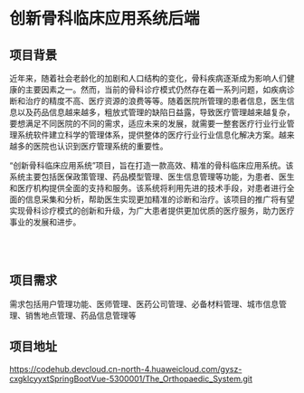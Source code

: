 # 创新骨科临床应用系统后端


## 项目背景
<p>
近年来，随着社会老龄化的加剧和人口结构的变化，骨科疾病逐渐成为影响人们健康的主要因素之一。然而，当前的骨科诊疗模式仍然存在着一系列问题，如疾病诊断和治疗的精度不高、医疗资源的浪费等等。随着医院所管理的患者信息，医生信息以及药品信息越来越多，粗放式管理的缺陷日益露，导致医疗管理越来越复杂，要想满足不同医院的不同的需求，适应未来的发展，就需要一整套医疗行业行业管理系统软件建立科学的管理体系，提供整体的医疗行业行业信息化解决方案。越来越多的医院也认识到医疗管理系统的重要性。


“创新骨科临床应用系统”项目，旨在打造一款高效、精准的骨科临床应用系统。该系统主要包括医保政策管理、药品模型管理、医生信息管理等功能，为患者、医生和医疗机构提供全面的支持和服务。该系统将利用先进的技术手段，对患者进行全面的信息采集和分析，帮助医生实现更加精准的诊断和治疗。该项目的推广将有望实现骨科诊疗模式的创新和升级，为广大患者提供更加优质的医疗服务，助力医疗事业的发展和进步。


</p>


<br>
<br>

## 项目需求
需求包括用户管理功能、医师管理、医药公司管理、必备材料管理、城市信息管理、销售地点管理、药品信息管理等

## 项目地址
https://codehub.devcloud.cn-north-4.huaweicloud.com/gysz-cxgklcyyxtSpringBootVue-5300001/The_Orthopaedic_System.git